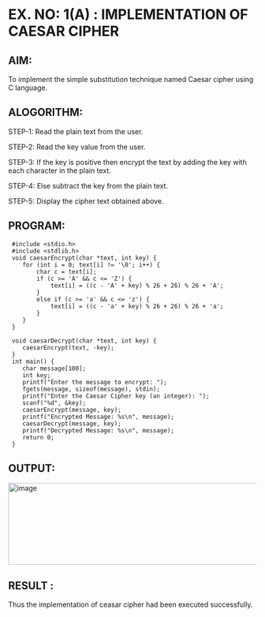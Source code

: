 # EX. NO: 1(A) : IMPLEMENTATION OF CAESAR CIPHER

## AIM:
To implement the simple substitution technique named Caesar cipher using C language.

## ALOGORITHM:

STEP-1: Read the plain text from the user.

STEP-2: Read the key value from the user.

STEP-3: If the key is positive then encrypt the text by adding the key with each character in the plain text.

STEP-4: Else subtract the key from the plain text.

STEP-5: Display the cipher text obtained above.

## PROGRAM:
```
 #include <stdio.h>
 #include <stdlib.h>
 void caesarEncrypt(char *text, int key) {
    for (int i = 0; text[i] != '\0'; i++) {
        char c = text[i];
        if (c >= 'A' && c <= 'Z') {
            text[i] = ((c - 'A' + key) % 26 + 26) % 26 + 'A';
        }
        else if (c >= 'a' && c <= 'z') {
            text[i] = ((c - 'a' + key) % 26 + 26) % 26 + 'a';
        }
    }
 }

 void caesarDecrypt(char *text, int key) {
    caesarEncrypt(text, -key);
 }
 int main() {
    char message[100]; 
    int key;
    printf("Enter the message to encrypt: ");
    fgets(message, sizeof(message), stdin); 
    printf("Enter the Caesar Cipher key (an integer): ");
    scanf("%d", &key); 
    caesarEncrypt(message, key);
    printf("Encrypted Message: %s\n", message);
    caesarDecrypt(message, key);
    printf("Decrypted Message: %s\n", message);
    return 0;
 }
```

## OUTPUT:
<img width="655" height="166" alt="image" src="https://github.com/user-attachments/assets/135223b7-f637-45df-9e61-060da16fdf2a" />

## RESULT :
 Thus the implementation of ceasar cipher had been executed successfully.
